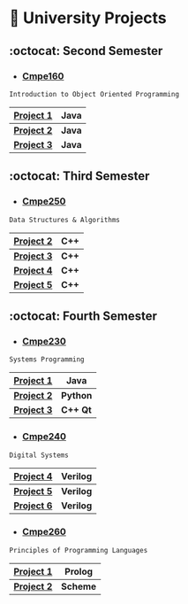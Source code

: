 #  :school_satchel: University Projects  

## :octocat: Second Semester
- ### [Cmpe160](https://github.com/irem-zeynep/University_Projects/tree/master/Cmpe160) 
```
Introduction to Object Oriented Programming
```
  | [Project 1](https://github.com/irem-zeynep/University_Projects/tree/master/Cmpe160/Project1/LibrarySimulator)| Java |
  --- | ---
  | [**Project 2**](https://github.com/irem-zeynep/University_Projects/tree/master/Cmpe160/Project2/TrainSimulator)| **Java**|
  | [**Project 3**](https://github.com/irem-zeynep/University_Projects/tree/master/Cmpe160/Project3/SlidePuzzle)| **Java**|

## :octocat:  Third Semester
- ### [Cmpe250](https://github.com/irem-zeynep/University_Projects/tree/master/Cmpe250) 
```
Data Structures & Algorithms
```
  | [Project 2](https://github.com/irem-zeynep/University_Projects/tree/master/Cmpe250/Project2/Restaurant_Organizer)| C++ |
  --- | ---
  | [**Project 3**](https://github.com/irem-zeynep/University_Projects/tree/master/Cmpe250/Project3/Airplane_seats)| **C++**|
  | [**Project 4**](https://github.com/irem-zeynep/University_Projects/tree/master/Cmpe160/Project3/SlidePuzzle)| **C++**|
  | [**Project 5**](https://github.com/irem-zeynep/University_Projects/tree/master/Cmpe250/Project5/Shopping_list)| **C++**|


## :octocat:  Fourth Semester
- ### [Cmpe230](https://github.com/irem-zeynep/University_Projects/tree/master/Cmpe230) 
```
Systems Programming
``` 
 
| [Project 1](https://github.com/irem-zeynep/University_Projects/tree/master/Cmpe230/Project1)| Java |
  --- | ---
| [**Project 2**](https://github.com/irem-zeynep/University_Projects/tree/master/Cmpe230/Project2)| **Python**|
| [**Project 3**](https://github.com/irem-zeynep/University_Projects/tree/master/Cmpe230/Project3)| **C++ Qt**|

- ### [Cmpe240](https://github.com/irem-zeynep/University_Projects/tree/master/Cmpe240) 
```
Digital Systems	
```
| [Project 4](https://github.com/irem-zeynep/University_Projects/tree/master/Cmpe240/Preliminary4)| Verilog |
--- | ---
| [**Project 5**](https://github.com/irem-zeynep/University_Projects/tree/master/Cmpe240/Preliminary5)| **Verilog**|
| [**Project 6**](https://github.com/irem-zeynep/University_Projects/tree/master/Cmpe240/Preliminary6)| **Verilog**|

- ### [Cmpe260](https://github.com/irem-zeynep/University_Projects/tree/master/Cmpe260) 
```
Principles of Programming Languages
```
  | [Project 1](https://github.com/irem-zeynep/University_Projects/tree/master/Cmpe260/Project1)| Prolog |
  --- | ---
  | [**Project 2**](https://github.com/irem-zeynep/University_Projects/tree/master/Cmpe260/Project2)| **Scheme**|
